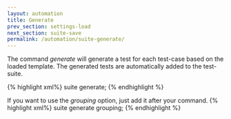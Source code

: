 ```yaml
---
layout: automation
title: Generate
prev_section: settings-load
next_section: suite-save
permalink: /automation/suite-generate/
---
```

The command *generate* will generate a test for each test-case based on the loaded template. The generated tests are automatically added to the test-suite.

{% highlight xml%}
suite generate;
{% endhighlight %}

If you want to use the *grouping* option, just add it after your command.
{% highlight xml%}
suite generate grouping;
{% endhighlight %}
